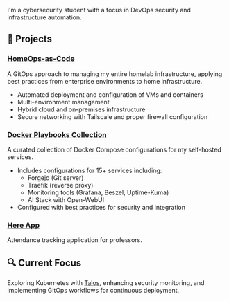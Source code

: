 
I'm a cybersecurity student with a focus in DevOps security and infrastructure automation.

## 🚀 Projects

### [HomeOps-as-Code](https://github.com/Po3Tato/HomeOps-as-Code)
A GitOps approach to managing my entire homelab infrastructure, applying best practices from enterprise environments to home infrastructure.

- Automated deployment and configuration of VMs and containers
- Multi-environment management
- Hybrid cloud and on-premises infrastructure
- Secure networking with Tailscale and proper firewall configuration

### [Docker Playbooks Collection](https://github.com/Po3Tato/docker-playbooks)
A curated collection of Docker Compose configurations for my self-hosted services.

- Includes configurations for 15+ services including:
  - Forgejo (Git server)
  - Traefik (reverse proxy)
  - Monitoring tools (Grafana, Beszel, Uptime-Kuma)
  - AI Stack with Open-WebUI
- Configured with best practices for security and integration

### [Here App](https://github.com/Po3Tato/Here-App)
Attendance tracking application for professors.

## 🔍 Current Focus
Exploring Kubernetes with [Talos](https://www.talos.dev/), enhancing security monitoring, and implementing GitOps workflows for continuous deployment.

